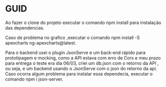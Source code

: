 # GUID

Ao fazer o clone do projeto executar o comando npm install para instalação das dependencias.

Caso de problema no grafico ,executar o comando npm install -S apexcharts ng-apexcharts@latest.

Para o backend usei o plugin JsonServe e um back-end rápido para prototipagem e mocking, como a API estava com erro de Cors e meu prazo para entrega o teste era dia 06/03, criei um db.json com o retorno da API , ou seja, e um backend usando o JsonServe com o json do retorno da api. Caso ocorra algum problema para instalar essa dependecia, executar o comando npm i json-server.
